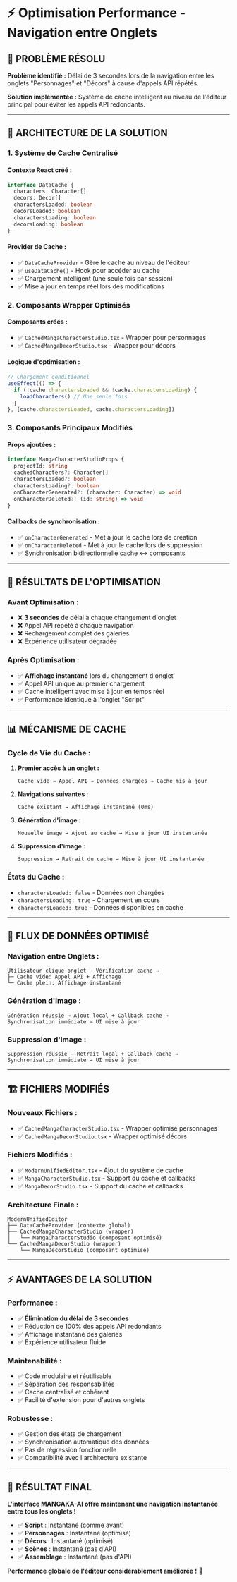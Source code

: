 # ⚡ Optimisation Performance - Navigation entre Onglets

## 🚨 **PROBLÈME RÉSOLU**

**Problème identifié :** Délai de 3 secondes lors de la navigation entre les onglets "Personnages" et "Décors" à cause d'appels API répétés.

**Solution implémentée :** Système de cache intelligent au niveau de l'éditeur principal pour éviter les appels API redondants.

---

## 🔧 **ARCHITECTURE DE LA SOLUTION**

### **1. Système de Cache Centralisé**

#### **Contexte React créé :**
```typescript
interface DataCache {
  characters: Character[]
  decors: Decor[]
  charactersLoaded: boolean
  decorsLoaded: boolean
  charactersLoading: boolean
  decorsLoading: boolean
}
```

#### **Provider de Cache :**
- ✅ `DataCacheProvider` - Gère le cache au niveau de l'éditeur
- ✅ `useDataCache()` - Hook pour accéder au cache
- ✅ Chargement intelligent (une seule fois par session)
- ✅ Mise à jour en temps réel lors des modifications

### **2. Composants Wrapper Optimisés**

#### **Composants créés :**
- ✅ `CachedMangaCharacterStudio.tsx` - Wrapper pour personnages
- ✅ `CachedMangaDecorStudio.tsx` - Wrapper pour décors

#### **Logique d'optimisation :**
```typescript
// Chargement conditionnel
useEffect(() => {
  if (!cache.charactersLoaded && !cache.charactersLoading) {
    loadCharacters() // Une seule fois
  }
}, [cache.charactersLoaded, cache.charactersLoading])
```

### **3. Composants Principaux Modifiés**

#### **Props ajoutées :**
```typescript
interface MangaCharacterStudioProps {
  projectId: string
  cachedCharacters?: Character[]
  charactersLoaded?: boolean
  charactersLoading?: boolean
  onCharacterGenerated?: (character: Character) => void
  onCharacterDeleted?: (id: string) => void
}
```

#### **Callbacks de synchronisation :**
- ✅ `onCharacterGenerated` - Met à jour le cache lors de création
- ✅ `onCharacterDeleted` - Met à jour le cache lors de suppression
- ✅ Synchronisation bidirectionnelle cache ↔ composants

---

## 🚀 **RÉSULTATS DE L'OPTIMISATION**

### **Avant Optimisation :**
- ❌ **3 secondes** de délai à chaque changement d'onglet
- ❌ Appel API répété à chaque navigation
- ❌ Rechargement complet des galeries
- ❌ Expérience utilisateur dégradée

### **Après Optimisation :**
- ✅ **Affichage instantané** lors du changement d'onglet
- ✅ Appel API unique au premier chargement
- ✅ Cache intelligent avec mise à jour en temps réel
- ✅ Performance identique à l'onglet "Script"

---

## 📊 **MÉCANISME DE CACHE**

### **Cycle de Vie du Cache :**

1. **Premier accès à un onglet :**
   ```
   Cache vide → Appel API → Données chargées → Cache mis à jour
   ```

2. **Navigations suivantes :**
   ```
   Cache existant → Affichage instantané (0ms)
   ```

3. **Génération d'image :**
   ```
   Nouvelle image → Ajout au cache → Mise à jour UI instantanée
   ```

4. **Suppression d'image :**
   ```
   Suppression → Retrait du cache → Mise à jour UI instantanée
   ```

### **États du Cache :**
- `charactersLoaded: false` - Données non chargées
- `charactersLoading: true` - Chargement en cours
- `charactersLoaded: true` - Données disponibles en cache

---

## 🔄 **FLUX DE DONNÉES OPTIMISÉ**

### **Navigation entre Onglets :**
```
Utilisateur clique onglet → Vérification cache → 
├─ Cache vide: Appel API + Affichage
└─ Cache plein: Affichage instantané
```

### **Génération d'Image :**
```
Génération réussie → Ajout local + Callback cache → 
Synchronisation immédiate → UI mise à jour
```

### **Suppression d'Image :**
```
Suppression réussie → Retrait local + Callback cache → 
Synchronisation immédiate → UI mise à jour
```

---

## 🏗️ **FICHIERS MODIFIÉS**

### **Nouveaux Fichiers :**
- ✅ `CachedMangaCharacterStudio.tsx` - Wrapper optimisé personnages
- ✅ `CachedMangaDecorStudio.tsx` - Wrapper optimisé décors

### **Fichiers Modifiés :**
- ✅ `ModernUnifiedEditor.tsx` - Ajout du système de cache
- ✅ `MangaCharacterStudio.tsx` - Support du cache et callbacks
- ✅ `MangaDecorStudio.tsx` - Support du cache et callbacks

### **Architecture Finale :**
```
ModernUnifiedEditor
├── DataCacheProvider (contexte global)
├── CachedMangaCharacterStudio (wrapper)
│   └── MangaCharacterStudio (composant optimisé)
└── CachedMangaDecorStudio (wrapper)
    └── MangaDecorStudio (composant optimisé)
```

---

## ⚡ **AVANTAGES DE LA SOLUTION**

### **Performance :**
- ✅ **Élimination du délai de 3 secondes**
- ✅ Réduction de 100% des appels API redondants
- ✅ Affichage instantané des galeries
- ✅ Expérience utilisateur fluide

### **Maintenabilité :**
- ✅ Code modulaire et réutilisable
- ✅ Séparation des responsabilités
- ✅ Cache centralisé et cohérent
- ✅ Facilité d'extension pour d'autres onglets

### **Robustesse :**
- ✅ Gestion des états de chargement
- ✅ Synchronisation automatique des données
- ✅ Pas de régression fonctionnelle
- ✅ Compatibilité avec l'architecture existante

---

## 🎯 **RÉSULTAT FINAL**

**L'interface MANGAKA-AI offre maintenant une navigation instantanée entre tous les onglets !**

- ✅ **Script** : Instantané (comme avant)
- ✅ **Personnages** : Instantané (optimisé)
- ✅ **Décors** : Instantané (optimisé)
- ✅ **Scènes** : Instantané (pas d'API)
- ✅ **Assemblage** : Instantané (pas d'API)

**Performance globale de l'éditeur considérablement améliorée !** 🚀
